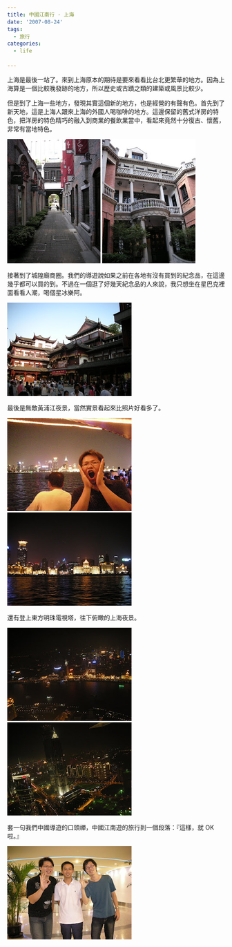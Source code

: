 ```yaml
---
title: 中國江南行 - 上海
date: '2007-08-24'
tags:
  - 旅行
categories:
  - life

---
```

上海是最後一站了。來到上海原本的期待是要來看看比台北更繁華的地方。因為上海算是一個比較晚發跡的地方，所以歷史或古蹟之類的建築或風景比較少。  
  
但是到了上海一些地方，發現其實這個新的地方，也是經營的有聲有色。首先到了新天地，這是上海人跟來上海的外國人喝咖啡的地方。這邊保留的舊式洋房的特色，把洋房的特色精巧的融入到商業的餐飲業當中，看起來竟然十分復古、懷舊，非常有當地特色。  
  
[![](images/0.JPG)](http://picasaweb.google.com.tw/yurenju/Jiangnan/photo#5102105418673448706) [![](images/1.JPG)](http://picasaweb.google.com.tw/yurenju/Jiangnan/photo#5102105573292271442)  
  
接著到了城隍廟商圈。我們的導遊說如果之前在各地有沒有買到的紀念品，在這邊幾乎都可以買的到。不過在一個逛了好幾天紀念品的人來說，我只想坐在星巴克裡面看看人潮，喝個星冰樂阿。  
  
[![](images/2.JPG)](http://picasaweb.google.com.tw/yurenju/Jiangnan/photo#5102105599062075234)  
  
最後是無敵黃浦江夜景，當然實景看起來比照片好看多了。  
  
[![](images/3.JPG)](http://picasaweb.google.com.tw/yurenju/Jiangnan/photo#5102105659191617410) [![](images/4.JPG)](http://picasaweb.google.com.tw/yurenju/Jiangnan/photo#5102105710731224994)  
  
還有登上東方明珠電視塔，往下俯瞰的上海夜景。  
  
[![](images/5.JPG)](http://picasaweb.google.com.tw/yurenju/Jiangnan/photo#5102105848170178546) [![](images/6.JPG)](http://picasaweb.google.com.tw/yurenju/Jiangnan/photo#5102105873939982338)  
  
套一句我們中國導遊的口頭禪，中國江南遊的旅行到一個段落：『這樣，就 OK 啦。』  
  
[![](images/7.JPG)](http://picasaweb.google.com.tw/yurenju/Jiangnan/photo#5102105912594688018)